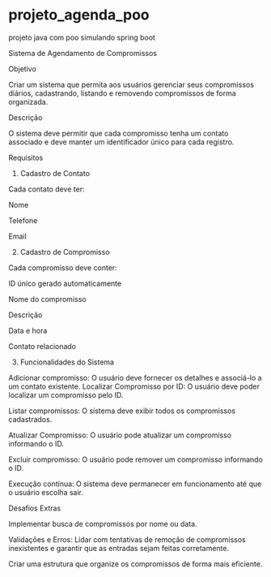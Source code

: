 # projeto_agenda_poo
projeto java com poo simulando spring boot

Sistema de Agendamento de Compromissos

Objetivo

Criar um sistema que permita aos usuários gerenciar seus compromissos diários, cadastrando, listando e removendo compromissos de forma organizada.

Descrição

O sistema deve permitir que cada compromisso tenha um contato associado e deve manter um identificador único para cada registro.

Requisitos

1. Cadastro de Contato

Cada contato deve ter:

Nome

Telefone

Email


2. Cadastro de Compromisso

Cada compromisso deve conter:

ID único gerado automaticamente

Nome do compromisso

Descrição

Data e hora

Contato relacionado


3. Funcionalidades do Sistema

Adicionar compromisso: 
O usuário deve fornecer os detalhes e associá-lo a um contato existente.
Localizar Compromisso por ID:
O usuário deve poder localizar um compromisso pelo ID.

Listar compromissos: 
O sistema deve exibir todos os compromissos cadastrados.

Atualizar Compromisso:
O usuário pode atualizar um compromisso informando o ID.

Excluir compromisso: 
O usuário pode remover um compromisso informando o ID.


Execução contínua: O sistema deve permanecer em funcionamento até que o usuário escolha sair.


Desafios Extras

Implementar busca de compromissos por nome ou data.

Validações e Erros: Lidar com tentativas de remoção de compromissos inexistentes e garantir que as entradas sejam feitas corretamente.

Criar uma estrutura que organize os compromissos de forma mais eficiente.
